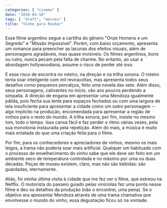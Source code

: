 ```yaml
---
categories: [ "cinema" ]
date: "2016-03-18"
tags: [ "draft", "movies" ]
title: "Vinho para Roubar"
---
```

Esse filme argentino segue a cartilha do gênero "Onze Homens e
um Segredo" e "Missão Impossível". Porém, com baixo orçamento,
apresenta um romance para preencher as lacunas dos efeitos visuais, além
de personagens agradáveis, mas quase invisíveis. Os filmes argentinos,
bons ou ruins, nunca pecam pela falta de charme. No entanto, ao usar a
abordagem hollywoodiana, assume o risco de perder até isso.

E esse risco de encontra no roteiro, na direção e na trilha sonora. O
roteiro tenta soar inteligente com mil reviravoltas, mas apresenta todos
seus desafios como pequenos percalços, feito uma novela das sete. Além
disso, seus personagens, cativantes no início, vão aos poucos perdendo
a simpatia. A direção de engana em apresentar uma Mendoza igualmente
pálida, pois fecha sua lente para espaços fechados ou com uma largura
de tela insuficiente para apresentar a cidade como um outro personagem
-- algo implícito na produção, encomendada para apresentar a região
de vinhos para o resto do mundo. A trilha sonora, por fim, insiste no
mesmo tom, todo o tempo. Isso cansa fácil e faz perder o ritmo várias
vezes, pela sua monotonia instaurada pela repetição. Além do mais,
a música é muito mais enlatada do que uma criação feita para o filme.

Por fim, para os conhecedores e apreciadores de vinhos, mesmo os mais
leigos, a trama não poderia soar mais artificial. Qualquer um habituado
com o processo de envelhecimento do vinho sabe que ele deve ser feito
em um ambiente seco de temperatura controlada e no máximo por uma ou
duas décadas. Peças de museu existem, claro, mas não são bebidas:
são guardadas, eternamente.

Aliás, foi minha última visita à cidade que me fez ver o filme, que
estreou na Netflix. O motorista do passeio guiado pelas viníciolas fez
uma ponta nesse filme e deu os detalhes da produção (não o encontrei,
uma pena). Se o objetivo era apresentar Mendoza através de uma trama
chamativa que envolvesse o mundo do vinho, essa degustação ficou só
na vontade.
